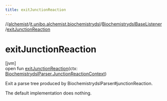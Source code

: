 ```yaml
---
title: exitJunctionReaction
---
```

//[alchemist](../../../index.html)/[it.unibo.alchemist.biochemistrydsl](../index.html)/[BiochemistrydslBaseListener](index.html)/[exitJunctionReaction](exit-junction-reaction.html)



# exitJunctionReaction



[jvm]\
open fun [exitJunctionReaction](exit-junction-reaction.html)(ctx: [BiochemistrydslParser.JunctionReactionContext](../-biochemistrydsl-parser/-junction-reaction-context/index.html))



Exit a parse tree produced by BiochemistrydslParser#junctionReaction. 



The default implementation does nothing.





